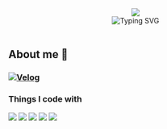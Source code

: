 <div align="center">
  <img src="https://capsule-render.vercel.app/api?type=waving&color=B2C48A&width=100&height=80&section=header&text=&animation=twinkling" />
  <div align="center">
      <img align="center" src="https://readme-typing-svg.demolab.com?font=Salsa&size=60&pause=1000&color=B2C48A&width=450&height=120&lines=Hello+I'm+tata-v" alt="Typing SVG" />
  </div>
</div>

<br>

<h2>About me 🌿</h2> 

### [![Velog](https://img.shields.io/badge/TECH_BLOG-B2C48A?style=for-the-badge)](https://velog.io/@tata-v_vlelog)


<h3>Things I code with</h3> 
<span>
<img src="https://img.shields.io/badge/javascript-61DAFB?style=for-the-badge&logo=javascript&logoColor=white&color=78845C"/>
<img src="https://img.shields.io/badge/TypeScript-3578E5?style=for-the-badge&logo=TypeScript&logoColor=white&color=728062"/>
<img src="https://img.shields.io/badge/React-DB7093?style=for-the-badge&logo=React&logoColor=white&color=6D7C68"/>
<img src="https://img.shields.io/badge/Node.js-F7DF1E?style=for-the-badge&logo=Node.js&logoColor=white&color=67786D" />
<img src="https://img.shields.io/badge/vercel-593d88?style=for-the-badge&logo=vercel&logoColor=white&color=5F7274"/>
</span>

